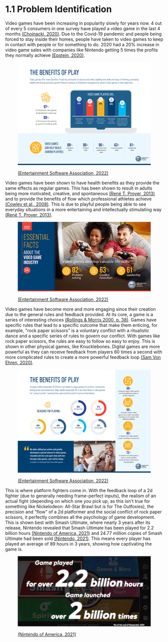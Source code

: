 # 1.1 Problem Identification

Video games have been increasing in popularity slowly for years now. 4 out of every 5 consumers in one survey have played a video game in the last 4 months [(Chojnacki, 2020)](../reference-list.md). Due to the Covid-19 pandemic and people being forced to stay inside their homes, people have taken to video games to keep in contact with people or for something to do. 2020 had a 20% increase in video game sales with companies like Nintendo getting 5 times the profits they normally achieve [(Epstein, 2020)](../reference-list.md).

<figure><img src="../.gitbook/assets/image (5).png" alt=""><figcaption><p><a href="../reference-list.md">(Entertainment Software Association, 2022)</a></p></figcaption></figure>

Video games have been shown to have health benefits as they provide the same effects as regular games. This has been shown to result in adults being more motivated, creative, and spontaneous [(René T. Proyer, 2013)](../reference-list.md) and to provide the benefits of flow which professional athletes achieve [(Cowley et al., 2008)](../reference-list.md). This is due to playful people being able to see everyday situations in a more entertaining and intellectually stimulating way [(René T. Proyer, 2013)](../reference-list.md).&#x20;

<figure><img src="../.gitbook/assets/image (1) (1).png" alt=""><figcaption><p><a href="../reference-list.md">(Entertainment Software Association, 2022)</a></p></figcaption></figure>

Video games have become more and more engaging since their creation due to the general rules and feedback provided. At its core, a game is a series of interesting choices [(Rollings & Morris 2000, p. 38)](../reference-list.md). Games have specific rules that lead to a specific outcome that make them enticing, for example, "rock paper scissors" is a voluntary conflict with a ritualistic dance and a specific series of rules to govern our conflict. With games like rock paper scissors, the rules are easy to follow so easy to enjoy. This is shown in other physical games, like Knucklebones. Digital games are more powerful as they can receive feedback from players 60 times a second with more complicated rules to create a more powerful feedback loop [(Sam Von Ehren, 2020)](../reference-list.md).&#x20;

<figure><img src="../.gitbook/assets/image (3).png" alt=""><figcaption><p><a href="../reference-list.md">(Entertainment Software Association, 2022)</a></p></figcaption></figure>

This is where platform fighters come in. With the feedback loop of a 2d fighter (due to generally needing frame-perfect inputs), the realism of an actual fight (depending on which one you pick up, as this isn't true for something like Nickelodeon: All-Star Brawl but is for The Outfoxies), the precision and "flow" of a 2d platformer and the social conflict of rock paper scissors, it perfectly combines all the psychology of game development. This is shown best with Smash Ultimate, where nearly 3 years after its release, Nintendo revealed that Smash Ultimate has been played for 2.2 billion hours [(Nintendo of America, 2021)](../reference-list.md) and 24.77 million copies of Smash Ultimate had been sold [(Nintendo, 2021)](../reference-list.md). This means every player has played an average of 89 hours in 3 years, showing how captivating the game is.

<figure><img src="../.gitbook/assets/image (4).png" alt=""><figcaption><p><a href="../reference-list.md">(Nintendo of America, 2021)</a></p></figcaption></figure>
